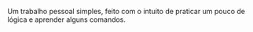 Um trabalho pessoal simples, feito com o intuito de praticar um pouco de lógica e aprender alguns comandos. 
